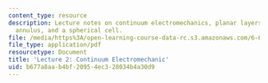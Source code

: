 ```yaml
---
content_type: resource
description: Lecture notes on continuum electromechanics, planar layers, a cylindrical
  annulus, and a spherical cell.
file: /media/https%3A/open-learning-course-data-rc.s3.amazonaws.com/6-642-continuum-electromechanics-fall-2008/b677a8aab4bf20954ec328034b4a30d9_lec02_f08.pdf
file_type: application/pdf
resourcetype: Document
title: 'Lecture 2: Continuum Electromechanic'
uid: b677a8aa-b4bf-2095-4ec3-28034b4a30d9
---
```

